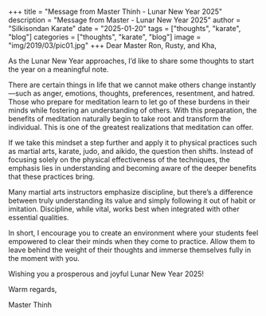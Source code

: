 +++
title = "Message from Master Thinh - Lunar New Year 2025"
description = "Message from Master - Lunar New Year 2025"
author = "Silkisondan Karate"
date = "2025-01-20"
tags = ["thoughts", "karate", "blog"]
categories = ["thoughts", "karate", "blog"]
image = "img/2019/03/pic01.jpg"
+++
Dear Master Ron, Rusty, and Kha,

As the Lunar New Year approaches, I’d like to share some thoughts to start the year on a meaningful note.

There are certain things in life that we cannot make others change instantly—such as anger, emotions, thoughts, preferences, resentment, and hatred. Those who prepare for meditation learn to let go of these burdens in their minds while fostering an understanding of others. With this preparation, the benefits of meditation naturally begin to take root and transform the individual. This is one of the greatest realizations that meditation can offer.

If we take this mindset a step further and apply it to physical practices such as martial arts, karate, judo, and aikido, the question then shifts. Instead of focusing solely on the physical effectiveness of the techniques, the emphasis lies in understanding and becoming aware of the deeper benefits that these practices bring.

Many martial arts instructors emphasize discipline, but there’s a difference between truly understanding its value and simply following it out of habit or imitation. Discipline, while vital, works best when integrated with other essential qualities.

In short, I encourage you to create an environment where your students feel empowered to clear their minds when they come to practice. Allow them to leave behind the weight of their thoughts and immerse themselves fully in the moment with you.

Wishing you a prosperous and joyful Lunar New Year 2025!

Warm regards,

Master Thinh
